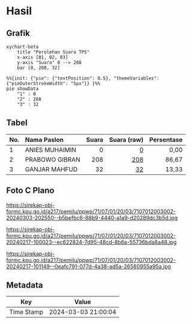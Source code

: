 # Hasil

## Grafik

```mermaid
xychart-beta
    title "Perolehan Suara TPS"
    x-axis [01, 02, 03]
    y-axis "Suara" 0 --> 208
    bar [0, 208, 32]
```

```mermaid
%%{init: {"pie": {"textPosition": 0.5}, "themeVariables": {"pieOuterStrokeWidth": "5px"}} }%%
pie showData
    "1" : 0
    "2" : 208
    "3" : 32
```

## Tabel

| No. | Nama Paslon    | Suara | Suara (raw) | Persentase |
|:--- |:-------------- | -----:| -----------:| ----------:|
| 1   | ANIES MUHAIMIN | 0     | [0][p-1]    | 0,00       |
| 2   | PRABOWO GIBRAN | 208   | [208][p-2]  | 86,67      |
| 3   | GANJAR MAHFUD  | 32    | [32][p-3]   | 13,33      |


[p-1]: https://github.com/gigit-pemilu/pemilu-2024-71-sulawesi-utara/blob/main/pilpres/hitung-suara/sub/71-sulawesi-utara/sub/07-minahasa-tenggara/sub/01-ratahan/sub/2003-rasi/sub/002-tps/sub/paslon-1.txt
[p-2]: https://github.com/gigit-pemilu/pemilu-2024-71-sulawesi-utara/blob/main/pilpres/hitung-suara/sub/71-sulawesi-utara/sub/07-minahasa-tenggara/sub/01-ratahan/sub/2003-rasi/sub/002-tps/sub/paslon-2.txt
[p-3]: https://github.com/gigit-pemilu/pemilu-2024-71-sulawesi-utara/blob/main/pilpres/hitung-suara/sub/71-sulawesi-utara/sub/07-minahasa-tenggara/sub/01-ratahan/sub/2003-rasi/sub/002-tps/sub/paslon-3.txt

## Foto C Plano

https://sirekap-obj-formc.kpu.go.id/a217/pemilu/ppwp/71/07/01/20/03/7107012003002-20240303-202550--b5befbc6-88b9-4440-a1a9-d20289dc3b5d.jpg

https://sirekap-obj-formc.kpu.go.id/a217/pemilu/ppwp/71/07/01/20/03/7107012003002-20240217-100023--ec622824-7d95-48cd-8b6a-55736bda8a48.jpg

https://sirekap-obj-formc.kpu.go.id/a217/pemilu/ppwp/71/07/01/20/03/7107012003002-20240217-101149--0eafc791-077d-4a38-ad5a-26580955a95a.jpg


## Metadata

| Key        | Value               |
| ---------- | ------------------- |
| Time Stamp | 2024-03-03 21:00:04 |



